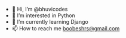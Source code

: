 - 👋 Hi, I’m @bhuvicodes
- 👀 I’m interested in Python
- 🌱 I’m currently learning Django
- 📫 How to reach me boobeshrs@gmail.com

<!---
bhuvicodes/bhuvicodes is a ✨ special ✨ repository because its `README.md` (this file) appears on your GitHub profile.
You can click the Preview link to take a look at your changes.
--->
